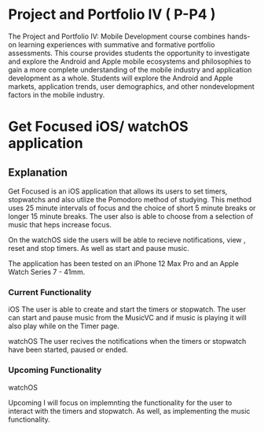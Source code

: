 # Project and Portfolio IV ( P-P4 )

The Project and Portfolio IV: Mobile Development course combines hands-on learning experiences with summative and formative portfolio assessments. This course provides students the opportunity to investigate and explore the Android and Apple mobile ecosystems and philosophies to gain a more complete understanding of the mobile industry and application development as a whole. Students will explore the Android and Apple markets, application trends, user demographics, and other nondevelopment factors in the mobile industry.


# Get Focused iOS/ watchOS application

## Explanation 
Get Focused is an iOS application that allows its users to set timers, stopwatchs and also utlize the Pomodoro method of studying. This method uses 25 minute intervals of focus and the choice of short 5 minute breaks or longer 15 minute breaks. The user also is able to choose from a selection of music that heps increase focus. 

On the watchOS side the users will be able to recieve notifications, view , reset and stop timers. As well as start and pause music. 

The application has been tested on an iPhone 12 Max Pro and an Apple Watch Series 7 - 41mm.

### Current Functionality
iOS
The user is able to create and start the timers or stopwatch. The user can start and pause music from the MusicVC and if music is playing it will also play while on the Timer page. 

watchOS 
The user recives the notifications when the timers or stopwatch have been started, paused or ended. 

### Upcoming Functionality
watchOS

Upcoming I will focus on implemnting the functionality for the user to interact with the timers and stopwatch. As well, as implementing the music functionality.
